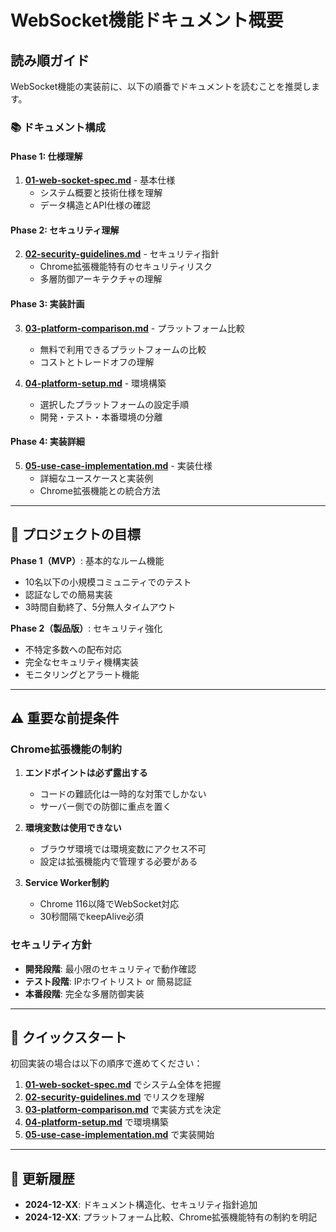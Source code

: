 # WebSocket機能ドキュメント概要

## 読み順ガイド

WebSocket機能の実装前に、以下の順番でドキュメントを読むことを推奨します。

### 📚 ドキュメント構成

#### **Phase 1: 仕様理解**
1. **[01-web-socket-spec.md](./01-web-socket-spec.md)** - 基本仕様
   - システム概要と技術仕様を理解
   - データ構造とAPI仕様の確認

#### **Phase 2: セキュリティ理解** 
2. **[02-security-guidelines.md](./02-security-guidelines.md)** - セキュリティ指針
   - Chrome拡張機能特有のセキュリティリスク
   - 多層防御アーキテクチャの理解

#### **Phase 3: 実装計画**
3. **[03-platform-comparison.md](./03-platform-comparison.md)** - プラットフォーム比較
   - 無料で利用できるプラットフォームの比較
   - コストとトレードオフの理解

4. **[04-platform-setup.md](./04-platform-setup.md)** - 環境構築
   - 選択したプラットフォームの設定手順
   - 開発・テスト・本番環境の分離

#### **Phase 4: 実装詳細**
5. **[05-use-case-implementation.md](./05-use-case-implementation.md)** - 実装仕様
   - 詳細なユースケースと実装例
   - Chrome拡張機能との統合方法

---

## 🎯 プロジェクトの目標

**Phase 1（MVP）**: 基本的なルーム機能
- 10名以下の小規模コミュニティでのテスト
- 認証なしでの簡易実装
- 3時間自動終了、5分無人タイムアウト

**Phase 2（製品版）**: セキュリティ強化
- 不特定多数への配布対応
- 完全なセキュリティ機構実装
- モニタリングとアラート機能

---

## ⚠️ 重要な前提条件

### Chrome拡張機能の制約
1. **エンドポイントは必ず露出する**
   - コードの難読化は一時的な対策でしかない
   - サーバー側での防御に重点を置く

2. **環境変数は使用できない**
   - ブラウザ環境では環境変数にアクセス不可
   - 設定は拡張機能内で管理する必要がある

3. **Service Worker制約**
   - Chrome 116以降でWebSocket対応
   - 30秒間隔でkeepAlive必須

### セキュリティ方針
- **開発段階**: 最小限のセキュリティで動作確認
- **テスト段階**: IPホワイトリスト or 簡易認証
- **本番段階**: 完全な多層防御実装

---

## 🚀 クイックスタート

初回実装の場合は以下の順序で進めてください：

1. **[01-web-socket-spec.md](./01-web-socket-spec.md)** でシステム全体を把握
2. **[02-security-guidelines.md](./02-security-guidelines.md)** でリスクを理解
3. **[03-platform-comparison.md](./03-platform-comparison.md)** で実装方式を決定
4. **[04-platform-setup.md](./04-platform-setup.md)** で環境構築
5. **[05-use-case-implementation.md](./05-use-case-implementation.md)** で実装開始

---

## 🔄 更新履歴

- **2024-12-XX**: ドキュメント構造化、セキュリティ指針追加
- **2024-12-XX**: プラットフォーム比較、Chrome拡張機能特有の制約を明記
